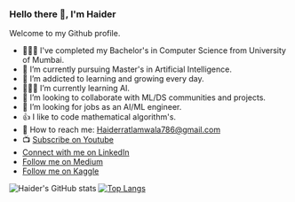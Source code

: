 ### Hello there 👋, I'm Haider

Welcome to my Github profile.

- 👨🏼‍🎓 I've completed my Bachelor's in Computer Science from University of Mumbai. 
- 🔭 I’m currently pursuing Master's in Artificial Intelligence.
- 🌱 I’m addicted to learning and growing every day.
- 👨🏼‍💻 I’m currently learning AI.
- 👯 I’m looking to collaborate with ML/DS communities and projects.
- 🤔 I’m looking for jobs as an AI/ML engineer.
- 👍 I like to code mathematical algorithm's.
- :e-mail: How to reach me: Haiderratlamwala786@gmail.com
- :tv: [Subscribe on Youtube](https://www.youtube.com/channel/UCLejUSp6pBodGBGpF7t2FDw)
- [Connect with me on LinkedIn](https://www.linkedin.com/in/haider-ali-32b66a131/)
- [Follow me on Medium](https://medium.com/@h_ali)
- [Follow me on Kaggle](https://www.kaggle.com/haiderali20)

![Haider's GitHub stats](https://github-readme-stats.vercel.app/api?username=AliHaider20&show_icons=true)
[![Top Langs](https://github-readme-stats.vercel.app/api/top-langs/?username=AliHaider20)](https://github.com/anuraghazra/github-readme-stats)

